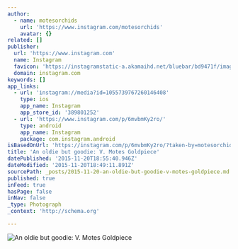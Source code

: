 ```yaml
---
author:
  - name: motesorchids
    url: 'https://www.instagram.com/motesorchids'
    avatar: {}
related: []
publisher:
  url: 'https://www.instagram.com'
  name: Instagram
  favicon: 'https://instagramstatic-a.akamaihd.net/bluebar/bd9471f/images/ico/favicon.ico'
  domain: instagram.com
keywords: []
app_links:
  - url: 'instagram://media?id=1055739767260146408'
    type: ios
    app_name: Instagram
    app_store_id: '389801252'
  - url: 'https://www.instagram.com/p/6mvbmKy2ro/'
    type: android
    app_name: Instagram
    package: com.instagram.android
isBasedOnUrl: 'https://instagram.com/p/6mvbmKy2ro/?taken-by=motesorchids'
title: 'An oldie but goodie: V. Motes Goldpiece'
datePublished: '2015-11-20T18:55:40.946Z'
dateModified: '2015-11-20T18:49:11.891Z'
sourcePath: _posts/2015-11-20-an-oldie-but-goodie-v-motes-goldpiece.md
published: true
inFeed: true
hasPage: false
inNav: false
_type: Photograph
_context: 'http://schema.org'

---
```

![An oldie but goodie&colon; V&period; Motes Goldpiece](https://scontent.cdninstagram.com/hphotos-xtp1/t51.2885-15/s640x640/sh0.08/e35/11326051_923103104435391_1428844894_n.jpg)